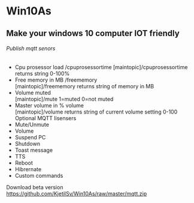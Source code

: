 # Win10As
## Make your windows 10 computer IOT friendly

###### Publish mqtt senors

- Cpu prosessor load /cpuprosessortime
[maintopic]/cpuprosessortime returns string 0-100%<br>
- Free memory in MB /freememory<br>
  [maintopic]/freememory returns string of memory in MB
- Volume muted <br>
    [maintopic]/mute 1=muted 0=not muted
- Master volume in % volume<br>
    [maintopic]/volume returns string of current volume setting 0-100
Optional MQTT lisensers
- Mute/Unmute
- Volume
- Suspend PC
- Shutdown
- Toast message
- TTS
- Reboot
- Hibrernate
- Custom commands

Download beta version https://github.com/KjetilSv/Win10As/raw/master/mqtt.zip
